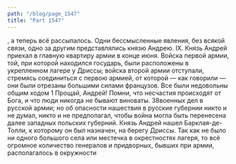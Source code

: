 ```yaml
---
path: "/blog/page_1547"
title: "Part 1547"
---
```


, а теперь всё рассыпалось. Одни бессмысленные явления, без всякой связи, одно за другим представлялись князю Андрею.
IX.
Князь Андрей приехал в главную квартиру армии в конце июня. Войска первой армии, той, при которой находился государь, были расположены в укрепленном лагере у Дриссы; войска второй армии отступали, стремясь соединиться с первою армией, от которой — как говорили — они были отрезаны большими силами французов. Все были недовольны общим ходом 1 Прощай, Андрей! Помни, что несчастия происходят от Бога, и что люди никогда не бывают виноваты.
38военных дел в русской армии; но об опасности нашествия в русские губернии никто и не думал, никто и не предполагал, чтобы война могла быть перенесена далее западных польских губерний.
Князь Андрей нашел Барклая-де-Толли, к которому он был назначен, на берегу Дриссы. Так как не было ни одного большого села или местечка в окрестностях лагеря, то всё огромное количество генералов и придворных, бывших при армии, располагалось в окружности
